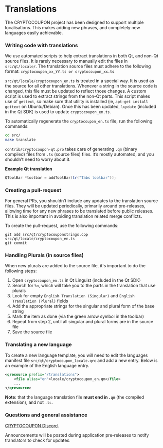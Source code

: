 Translations
============

The CRYPTOCOUPON project has been designed to support multiple localisations. This makes adding new phrases, and completely new languages easily achievable.

### Writing code with translations
We use automated scripts to help extract translations in both Qt, and non-Qt source files. It is rarely necessary to manually edit the files in `src/qt/locale/`. The translation source files must adhere to the following format:
`cryptocoupon_xx_YY.ts or cryptocoupon_xx.ts`

`src/qt/locale/cryptocoupon_en.ts` is treated in a special way. It is used as the source for all other translations. Whenever a string in the source code is changed, this file must be updated to reflect those changes. A custom script is used to extract strings from the non-Qt parts. This script makes use of `gettext`, so make sure that utility is installed (ie, `apt-get install gettext` on Ubuntu/Debian). Once this has been updated, `lupdate` (included in the Qt SDK) is used to update `cryptocoupon_en.ts`.

To automatically regenerate the `cryptocoupon_en.ts` file, run the following commands:
```sh
cd src/
make translate
```

`contrib/cryptocoupon-qt.pro` takes care of generating `.qm` (binary compiled) files from `.ts` (source files) files. It’s mostly automated, and you shouldn’t need to worry about it.

**Example Qt translation**
```cpp
QToolBar *toolbar = addToolBar(tr("Tabs toolbar"));
```

### Creating a pull-request
For general PRs, you shouldn’t include any updates to the translation source files. They will be updated periodically, primarily around pre-releases, allowing time for any new phrases to be translated before public releases. This is also important in avoiding translation related merge conflicts.

To create the pull-request, use the following commands:
```
git add src/qt/cryptocouponstrings.cpp src/qt/locale/cryptocoupon_en.ts
git commit
```

### Handling Plurals (in source files)
When new plurals are added to the source file, it's important to do the following steps:

1. Open `cryptocoupon_en.ts` in Qt Linguist (included in the Qt SDK)
2. Search for `%n`, which will take you to the parts in the translation that use plurals
3. Look for empty `English Translation (Singular)` and `English Translation (Plural)` fields
4. Add the appropriate strings for the singular and plural form of the base string
5. Mark the item as done (via the green arrow symbol in the toolbar)
6. Repeat from step 2, until all singular and plural forms are in the source file
7. Save the source file

### Translating a new language
To create a new language template, you will need to edit the languages manifest file `src/qt/cryptocoupon_locale.qrc` and add a new entry. Below is an example of the English language entry.

```xml
<qresource prefix="/translations">
    <file alias="en">locale/cryptocoupon_en.qm</file>
    ...
</qresource>
```

**Note:** that the language translation file **must end in `.qm`** (the compiled extension), and not `.ts`.

### Questions and general assistance
[CRYPTOCOUPON Discord](https://discord.savebitcoin.io).

Announcements will be posted during application pre-releases to notify translators to check for updates.
